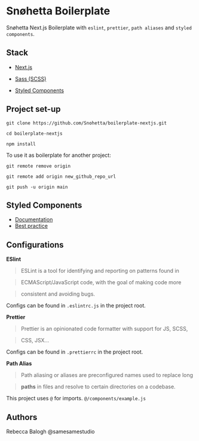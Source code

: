 # Snøhetta Boilerplate

  

Snøhetta Next.js Boilerplate with `eslint`, `prettier`, `path aliases` and `styled components`.

  

## Stack

* [Next.js](https://nextjs.org/docs)

* [Sass (SCSS)](https://sass-lang.com/)
* [Styled Components](https://styled-components.com/docs/basics#getting-started)

  

## Project set-up

  

    git clone https://github.com/Snohetta/boilerplate-nextjs.git
    
    cd boilerplate-nextjs
    
    npm install

  

To use it as boilerplate for another project:

  

    git remote remove origin
    
    git remote add origin new_github_repo_url
    
    git push -u origin main

  

## Styled Components 
* [Documentation](https://styled-components.com/docs)
* [Best practice](https://www.joshwcomeau.com/css/styled-components/)



## Configurations

**ESlint**

  

> ESLint is a tool for identifying and reporting on patterns found in

> ECMAScript/JavaScript code, with the goal of making code more

> consistent and avoiding bugs.

  

Configs can be found in `.eslintrc.js` in the project root.

  

**Prettier**

  

> Prettier is an opinionated code formatter with support for JS, SCSS,

> CSS, JSX...

  

Configs can be found in `.prettierrc` in the project root.

  

**Path Alias**

  

> Path aliasing or aliases are preconfigured names used to replace long

> **paths** in files and resolve to certain directories on a codebase.

  

This project uses `@` for imports. `@/components/example.js`

  
  
  
  

## Authors

Rebecca Balogh @samesamestudio

